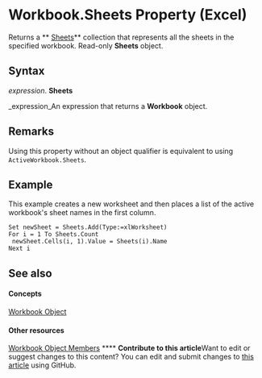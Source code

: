 
# Workbook.Sheets Property (Excel)

Returns a  ** [Sheets](048fd93c-bc27-4b58-358f-56fcee1710f8.md)** collection that represents all the sheets in the specified workbook. Read-only **Sheets** object.


## Syntax

 _expression_. **Sheets**

 _expression_An expression that returns a  **Workbook** object.


## Remarks

Using this property without an object qualifier is equivalent to using  `ActiveWorkbook.Sheets`.


## Example

This example creates a new worksheet and then places a list of the active workbook's sheet names in the first column.


```
Set newSheet = Sheets.Add(Type:=xlWorksheet) 
For i = 1 To Sheets.Count 
 newSheet.Cells(i, 1).Value = Sheets(i).Name 
Next i
```


## See also


#### Concepts


 [Workbook Object](8c00aa60-c974-eed3-0812-3c9625eb0d4c.md)
#### Other resources


 [Workbook Object Members](dce102a3-25de-3ff4-2ce5-bc56e08baca7.md)
****   **Contribute to this article**Want to edit or suggest changes to this content? You can edit and submit changes to  [this article](https://github.com/jhershey00/VBA_Excel_Test/OpenXMLCon/articles/45e4e19e-55ea-9615-231d-9435ba6d5a63.md) using GitHub.

